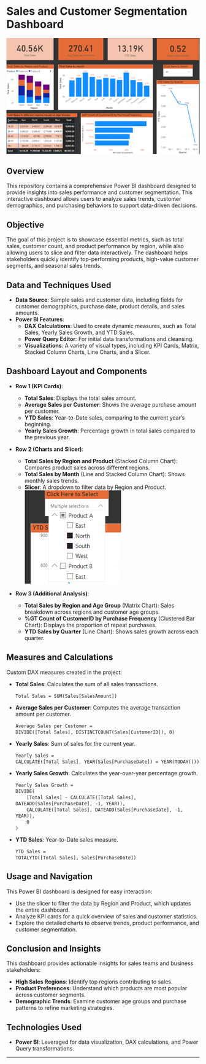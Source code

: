 # Sales and Customer Segmentation Dashboard
![Dashboard Overview](images/Dashboard.png)
## Overview
This repository contains a comprehensive Power BI dashboard designed to provide insights into sales performance and customer segmentation. This interactive dashboard allows users to analyze sales trends, customer demographics, and purchasing behaviors to support data-driven decisions.

## Objective
The goal of this project is to showcase essential metrics, such as total sales, customer count, and product performance by region, while also allowing users to slice and filter data interactively. The dashboard helps stakeholders quickly identify top-performing products, high-value customer segments, and seasonal sales trends.

## Data and Techniques Used

- **Data Source**: Sample sales and customer data, including fields for customer demographics, purchase date, product details, and sales amounts.
- **Power BI Features**:
   - **DAX Calculations**: Used to create dynamic measures, such as Total Sales, Yearly Sales Growth, and YTD Sales.
   - **Power Query Editor**: For initial data transformations and cleansing.
   - **Visualizations**: A variety of visual types, including KPI Cards, Matrix, Stacked Column Charts, Line Charts, and a Slicer.

## Dashboard Layout and Components

- **Row 1 (KPI Cards)**:
  - **Total Sales**: Displays the total sales amount.
  - **Average Sales per Customer**: Shows the average purchase amount per customer.
  - **YTD Sales**: Year-to-Date sales, comparing to the current year’s beginning.
  - **Yearly Sales Growth**: Percentage growth in total sales compared to the previous year.

- **Row 2 (Charts and Slicer)**:
  - **Total Sales by Region and Product** (Stacked Column Chart): Compares product sales across different regions.
  - **Total Sales by Month** (Line and Stacked Column Chart): Shows monthly sales trends.
  - **Slicer**: A dropdown to filter data by Region and Product.
      ![Slicer Image](images/Slicer.png)
- **Row 3 (Additional Analysis)**:
  - **Total Sales by Region and Age Group** (Matrix Chart): Sales breakdown across regions and customer age groups.
  - **%GT Count of CustomerID by Purchase Frequency** (Clustered Bar Chart): Displays the proportion of repeat purchases.
  - **YTD Sales by Quarter** (Line Chart): Shows sales growth across each quarter.

## Measures and Calculations
Custom DAX measures created in the project:

- **Total Sales**: Calculates the sum of all sales transactions.
    ```DAX
    Total Sales = SUM(Sales[SalesAmount])
    ```

- **Average Sales per Customer**: Computes the average transaction amount per customer.
    ```DAX
    Average Sales per Customer = 
    DIVIDE([Total Sales], DISTINCTCOUNT(Sales[CustomerID]), 0)
    ```

- **Yearly Sales**: Sum of sales for the current year.
    ```DAX
    Yearly Sales = 
    CALCULATE([Total Sales], YEAR(Sales[PurchaseDate]) = YEAR(TODAY()))
    ```

- **Yearly Sales Growth**: Calculates the year-over-year percentage growth.
    ```DAX
    Yearly Sales Growth = 
    DIVIDE(
        [Total Sales] - CALCULATE([Total Sales], DATEADD(Sales[PurchaseDate], -1, YEAR)), 
        CALCULATE([Total Sales], DATEADD(Sales[PurchaseDate], -1, YEAR)), 
        0
    )
    ```

- **YTD Sales**: Year-to-Date sales measure.
    ```DAX
    YTD Sales = 
    TOTALYTD([Total Sales], Sales[PurchaseDate])
    ```


## Usage and Navigation
This Power BI dashboard is designed for easy interaction:
- Use the slicer to filter the data by Region and Product, which updates the entire dashboard.
- Analyze KPI cards for a quick overview of sales and customer statistics.
- Explore the detailed charts to observe trends, product performance, and customer segmentation.

## Conclusion and Insights
This dashboard provides actionable insights for sales teams and business stakeholders:
- **High Sales Regions**: Identify top regions contributing to sales.
- **Product Preferences**: Understand which products are most popular across customer segments.
- **Demographic Trends**: Examine customer age groups and purchase patterns to refine marketing strategies.

## Technologies Used
- **Power BI**: Leveraged for data visualization, DAX calculations, and Power Query transformations.

---
